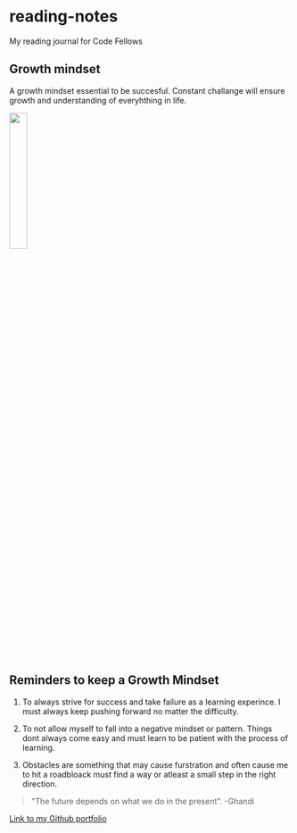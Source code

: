 # reading-notes
My reading journal for Code Fellows

## Growth mindset 
A growth mindset essential to be succesful. Constant challange will ensure growth and understanding of everyhthing in life.

<img src="jackson-simmer-ZxRHtPacwUY-unsplash.jpg" width=25% height=25%>

## Reminders to keep a Growth Mindset
1. To always strive for success and take failure as a learning experince. I must always keep pushing forward no matter the difficulty.

2. To not allow myself to fall into a negative mindset or pattern. Things dont always come easy and must learn to be patient with the process of learning.

3. Obstacles are something that may cause furstration and often cause me to hit a roadbloack must find a way or atleast a small step in the right direction.

> "The future depends on what we do in the present".
> -Ghandi

[Link to my Github portfolio](https://Arturovaladez1.github.io/reading-notes/)
